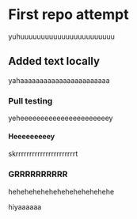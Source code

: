 # First repo attempt

yuhuuuuuuuuuuuuuuuuuuuuuuu

## Added text locally

yahaaaaaaaaaaaaaaaaaaaaaaa

### Pull testing
yeheeeeeeeeeeeeeeeeeeeeeey

#### Heeeeeeeeey
skrrrrrrrrrrrrrrrrrrrrrrt

### GRRRRRRRRRR
hehehehehehehehehehehehehe

hiyaaaaaa
